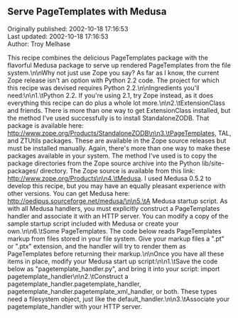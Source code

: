 ## Serve PageTemplates with Medusa  
Originally published: 2002-10-18 17:16:53  
Last updated: 2002-10-18 17:16:53  
Author: Troy Melhase  
  
This recipe combines the delicious PageTemplates package with the flavorful Medusa package to serve up rendered PageTemplates from the file system.\n\nWhy not just use Zope you say?  As far as I know, the current Zope release isn't an option with Python 2.2 code.  The project for which this recipe was devised requires Python 2.2.\n\nIngredients you'll need:\n\n1.\tPython 2.2.  If you're using 2.1, try Zope instead, as it does everything this recipe can do plus a whole lot more.\n\n2.\tExtensionClass and friends.  There is more than one way to get ExtensionClass installed, but the method I've used successfully is to install StandaloneZODB.  That package is available here:  http://www.zope.org/Products/StandaloneZODB\n\n3.\tPageTemplates, TAL, and ZTUtils packages.  These are available in the Zope source releases but must be installed manually.  Again, there's more than one way to make these packages available in your system.  The method I've used is to copy the package directories from the Zope source archive into the Python lib/site-packages/ directory.  The Zope source is available from this link:  http://www.zope.org/Products\n\n4.\tMedusa.  I used Medusa 0.5.2 to develop this recipe, but you may have an equally pleasant experience with other versions.  You can get Medusa here:  http://oedipus.sourceforge.net/medusa/\n\n5.\tA Medusa startup script.  As with all Medusa handlers, you must explicitly construct a PageTemplates handler and associate it with an HTTP server.  You can modify a copy of the sample startup script included with Medusa or create your own.\n\n6.\tSome PageTemplates.  The code below reads PageTemplates markup from files stored in your file system.  Give your markup files a ".pt" or ".ptx" extension, and the handler will try to render them as PageTemplates before returning their markup.\n\nOnce you have all these items in place, modify your Medusa start up script:\n\n1.\tSave the code below as "pagetemplate_handler.py", and bring it into your script:  import pagetemplate_handler\n\n2.\tConstruct a pagetemplate_handler.pagetemplate_handler, pagetemplate_handler.pagetemplate_xml_handler, or both.   These types need a filesystem object, just like the default_handler.\n\n3.\tAssociate your pagetemplate_handler with your HTTP server.